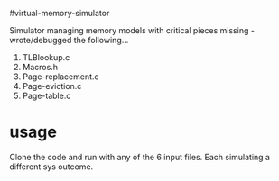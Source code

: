 #virtual-memory-simulator

Simulator managing memory models with critical pieces missing - wrote/debugged the following...

1. TLBlookup.c
2. Macros.h
3. Page-replacement.c
4. Page-eviction.c
5. Page-table.c

# usage

Clone the code and run with any of the 6 input files. Each simulating a different sys outcome.
